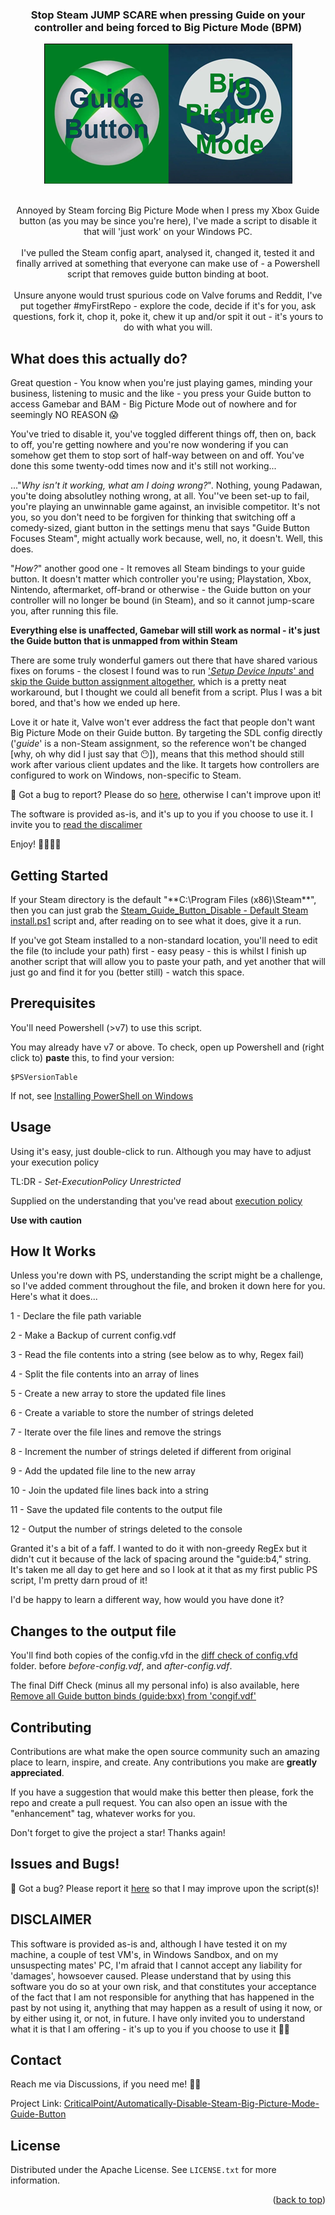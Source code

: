 <!-- Improved compatibility of back to top link: See: https://github.com/othneildrew/Best-README-Template/pull/73 -->
<a name="readme-top"></a>
<!--
*** Thanks for checking out the Best-README-Template. If you have a suggestion
*** that would make this better, please fork the repo and create a pull request
*** or simply open an issue with the tag "enhancement".
*** Don't forget to give the project a star!
*** Thanks again! Now go create something AMAZING! :D
-->

<!-- PROJECT SHIELDS -->
<!--
*** I'm using markdown "reference style" links for readability.
*** Reference links are enclosed in brackets [ ] instead of parentheses ( ).
*** See the bottom of this document for the declaration of the reference variables
*** for contributors-url, forks-url, etc. This is an optional, concise syntax you may use.
*** https://www.markdownguide.org/basic-syntax/#reference-style-links

[![Contributors][contributors-shield]][contributors-url]
[![Forks][forks-shield]][forks-url]
[![Stargazers][stars-shield]][stars-url]
[![Issues][issues-shield]][issues-url]
[![MIT License][license-shield]][license-url]
-->
<!-- PROJECT LOGO -->

<div align="center">
  <h3 align="center">Stop Steam JUMP SCARE when pressing Guide on your controller and being forced to Big Picture Mode (BPM)</h3>
  <a href="[https://github.com/CriticalPoint/Automatically-Disable-Steam-Big-Picture-Mode-Guide-Button](https://github.com/CriticalPoint/Automatically-Disable-Steam-Big-Picture-Mode-Guide-Button?readme=1#readme-top)">
    <img src="images/Xbox_Steam_Logo-small.png" alt="The Xbox and Steam Logos together with the wording 'Steam' and 'Big Picture Mode' written accross them" width="397" height="224">
  </a>
  <br>
  <br>
  <!--
  <h1 align="center" style="color:red;">Script temporarally offline - please be patient while I investigate a potential issue - just want to be sure</h1>
  <br>
  <br>
  -->
    <p align="center">
    Annoyed by Steam forcing Big Picture Mode when I press my Xbox Guide button (as you may be since you're here), I've made a script to disable it that will 'just work' on your Windows PC.
    <br>
    <br>
    I've pulled the Steam config apart, analysed it, changed it, tested it and finally arrived at something that everyone can make use of - a Powershell script that removes guide button binding at boot.
    <br>
    <br>
    Unsure anyone would trust spurious code on Valve forums and Reddit, I've put together #myFirstRepo - explore the code, decide if it's for you, ask questions, fork it, chop it, poke it, chew it up and/or spit it out - it's yours to do with what you will.
  </p>
</div>

<!-- What it does -->
## What does this actually do?

Great question - You know when you're just playing games, minding your business, listening to music and the like - you press your Guide button to access Gamebar and BAM - Big Picture Mode out of nowhere and for seemingly NO REASON 😱

You've tried to disable it, you've toggled different things off, then on, back to off, you're getting nowhere and you're now wondering if you can somehow get them to stop sort of half-way between on and off. You've done this some twenty-odd times now and it's still not working...

..."*Why isn't it working, what am I doing wrong?*". Nothing, young Padawan, you'te doing absolutley nothing wrong, at all. You''ve been set-up to fail, you're playing an unwinnable game against, an invisible competitor. It's not you, so you don't need to be forgiven for thinking that switching off a comedy-sized, giant button in the settings menu that says "Guide Button Focuses Steam", might actually work because, well, no, it doesn't. Well, this does.

"*How?*" another good one - It removes all Steam bindings to your guide button. It doesn't matter which controller you're using; Playstation, Xbox, Nintendo, aftermarket, off-brand or otherwise - the Guide button on your controller will no longer be bound (in Steam), and so it cannot jump-scare you, after running this file.

**Everything else is unaffected, Gamebar will still work as normal - it's just the Guide button that is unmapped from within Steam**

There are some truly wonderful gamers out there that have shared various fixes on forums - the closest I found was to run ['*Setup Device Inputs*' and skip the Guide button assignment altogether](https://www.reddit.com/r/Steam/comments/11jfpmo/how_do_i_disable_xbox_button_launching_big/), which is a pretty neat workaround, but I thought we could all benefit from a script. Plus I was a bit bored, and that's how we ended up here.

Love it or hate it, Valve won't ever address the fact that people don't want Big Picture Mode on their Guide button. By targeting the SDL config directly ('*guide*' is a non-Steam assignment, so the reference won't be changed [why, oh why did I just say that 😶]), means that this method should still work after various client updates and the like. It targets how controllers are configured to work on Windows, non-specific to Steam.

🐛 Got a bug to report? Please do so [here](https://github.com/CriticalPoint/Automatically-Disable-Steam-Big-Picture-Mode-Guide-Button/issues/new?assignees=CriticalPoint&labels=&projects=&template=bug_report.md&title=), otherwise I can't improve upon it!

<p align="left">The software is provided as-is, and it's up to you if you choose to use it. I invite you to <a href="#disclaimer">read the discalimer</a></p>

Enjoy! 🤜🏻🤛🏻


<!-- GETTING STARTED -->
## Getting Started

If your Steam directory is the default "**C:\Program Files (x86)\Steam\**", then you can just grab the [Steam_Guide_Button_Disable - Default Steam install.ps1](https://github.com/CriticalPoint/Automatically-Disable-Steam-Big-Picture-Mode-Guide-Button/blob/main/1%20-%20POWERSHELL%20SCRIPTS%20IN%20HERE/Steam_Guide_Button_Disable%20-%20Default%20Steam%20install.ps1) script and, after reading on to see what it does, give it a run.

If you've got Steam installed to a non-standard location, you'll need to edit the file (to include your path) first - easy peasy - this is whilst I finish up another script that will allow you to paste your path, and yet another that will just go and find it for you (better still) - watch this space.


<!-- PREREQUISITES -->
## Prerequisites

You'll need Powershell (>v7) to use this script.

You may already have v7 or above. To check, open up Powershell and (right click to) **paste** this, to find your version:
```
$PSVersionTable

```
If not, see [Installing PowerShell on Windows](https://learn.microsoft.com/en-us/powershell/scripting/install/installing-powershell-on-windows)


<!-- USAGE -->
## Usage

Using it's easy, just double-click to run. Although you may have to adjust your execution policy

TL:DR - _Set-ExecutionPolicy Unrestricted_

Supplied on the understanding that you've read about [execution policy](https://learn.microsoft.com/en-us/powershell/module/microsoft.powershell.security/set-executionpolicy?view=powershell-7.3)

**Use with caution**


<!-- How it Works -->
## How It Works

Unless you're down with PS, understanding the script might be a challenge, so I've added comment throughout the file, and broken it down here for you. Here's what it does...

1 - Declare the file path variable

2 - Make a Backup of current config.vdf

3 - Read the file contents into a string (see below as to why, Regex fail)

4 - Split the file contents into an array of lines

5 - Create a new array to store the updated file lines

6 - Create a variable to store the number of strings deleted

7 - Iterate over the file lines and remove the strings

8 - Increment the number of strings deleted if different from original

9 - Add the updated file line to the new array

10 - Join the updated file lines back into a string

11 - Save the updated file contents to the output file

12 - Output the number of strings deleted to the console

Granted it's a bit of a faff. I wanted to do it with non-greedy RegEx but it didn't cut it because of the lack of spacing around the "guide:b4," string.
It's taken me all day to get here and so I look at it that as my first public PS script, I'm pretty darn proud of it!

I'd be happy to learn a different way, how would you have done it?


<!-- What Changes -->
## Changes to the output file

You'll find both copies of the config.vfd in the [diff check of config.vfd](https://github.com/CriticalPoint/Automatically-Disable-Steam-Big-Picture-Mode-Guide-Button/tree/main/diff%20check%20of%20config.vfd) folder. before *before-config.vdf*, and *after-config.vdf*.

The final Diff Check (minus all my personal info) is also available, here [Remove all Guide button binds (guide:bxx) from 'congif.vdf'](https://www.diffchecker.com/TxvnAz0R/)


<!-- CONTRIBUTING -->
## Contributing

Contributions are what make the open source community such an amazing place to learn, inspire, and create. Any contributions you make are **greatly appreciated**.

If you have a suggestion that would make this better then please, fork the repo and create a pull request. You can also open an issue with the "enhancement" tag, whatever works for you.

Don't forget to give the project a star! Thanks again!


<!-- Bugs -->
## Issues and Bugs!

🐛 Got a bug? Please report it [here](https://github.com/CriticalPoint/Automatically-Disable-Steam-Big-Picture-Mode-Guide-Button/issues/new?assignees=CriticalPoint&labels=&projects=&template=bug_report.md&title=) so that I may improve upon the script(s)!


<!-- Disclaimer-->
## DISCLAIMER
<a name="disclaimer"></a>
This software is provided as-is and, although I have tested it on my machine, a couple of test VM's, in Windows Sandbox, and on my unsuspecting mates' PC, I'm afraid that I cannot accept any liability for 'damages', howsoever caused. Please understand that by using this software you do so at your own risk, and that constitutes your acceptance of the fact that I am not responsible for anything that has happened in the past by not using it, anything that may happen as a result of using it now, or by either using it, or not, in future. I have only invited you to understand what it is that I am offering - it's up to you if you choose to use it 🙏🏻


<!-- CONTACT -->
## Contact

Reach me via Discussions, if you need me! 👍🏻

Project Link: [CriticalPoint/Automatically-Disable-Steam-Big-Picture-Mode-Guide-Button](https://github.com/CriticalPoint/Automatically-Disable-Steam-Big-Picture-Mode-Guide-Button)


<!-- LICENSE -->
## License

Distributed under the Apache License. See `LICENSE.txt` for more information.


<p align="right">(<a href="#readme-top">back to top</a>)</p>
